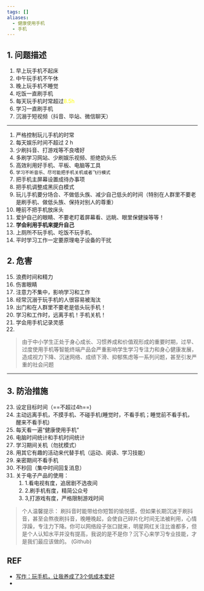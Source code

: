 ```yaml
---
tags: []
aliases:
  - 健康使用手机
  - 手机
---
```

## 1. 问题描述
1. 早上玩手机不起床
2. 中午玩手机不午休
3. 晚上玩手机不睡觉
4. 吃饭一直刷手机
5. 每天玩手机时常超过<font color="#ffff00">8.5h</font>
6. 学习一直刷手机
7. 沉溺于短视频（抖音、毕站、微信聊天）
----
1. 严格控制玩儿手机的时常
2. 每天娱乐时间不超过 2 h
3. 少刷抖音、打游戏等不良嗜好
4. 多刷学习网站、少刷娱乐视频、拒绝奶头乐
5. 高效利用好手机、平板、电脑等工具
6. `学习不听音乐、尽可能把手机关机或者飞行模式`
7. 把手机主屏幕设置成待办事项
8. 把手机调整成黑灰白模式
9. 玩儿手机要分场合、不做低头族、减少自己低头的时间（特别在人群里不要老是刷手机、做低头族、保持对别人的尊重）
10. 睡前不把手机放床头
11. 爱护自己的眼睛、不要老盯着屏幕看、远眺、眼里保健操等等！
12. **学会利用手机来提升自己**
13. 上厕所不玩手机、吃饭不玩手机、
14. 平时学习工作一定要原理电子设备的干扰
## 2. 危害
15. 浪费时间和精力
16. 伤害眼睛
17. 注意力不集中，影响学习和工作
18. 经常沉溺于玩手机的人很容易被淘汰
19. 出门和在人群里不要老是低头玩手机！
20. 学习和工作时，远离手机！手机关机！
21. 学会用手机记录灵感
22. 
> 由于中小学生正处于身心成长、习惯养成和价值观形成的重要时期，过早、过度使用手机等智能终端产品会严重影响学生学习专注力和身心健康发展，造成视力下降、沉迷网络、成绩下滑、抑郁焦虑等一系列问题，甚至引发严重的社会问题


***

## 3. 防治措施
23. 设定目标时间（==不超过4h==)
24. 主动远离手机，不摸手机、不碰手机(睡觉时，不看手机；睡觉前不看手机，醒来不看手机)
25. 每天看一遍“健康使用手机”
26. 电脑时间统计和手机时间统计
27. 学习期间关机（勿扰模式）
28. 用其它有趣的活动来代替手机（运动、阅读、学习技能）
29. 亲密期间不看手机
30. 不秒回（集中时间回复消息）
31. 关于电子产品的使用：
	1. 1.看电视有度，追居剧不选夜间 
	2. 2.刷手机有度，精简公众号
	3. 3,打游戏有度，严格限制游戏时间


>个人温馨提示： 刷抖音时能带给你短暂的愉悦感，但如果长期沉迷于刷抖音，甚至会熬夜刷抖音，晚睡晚起，会使自己碎片化时间无法被利用，心情浮躁，专注力下降。你可以网络段子张口就来，明星网红关注比谁都多，但是个人认知水平并没有提高，我说的是不是你？沉下心来学习专业技能，才是我们最应该做的。 (Github)

## REF
-  [写作：玩手机，让我养成了3个低成本爱好](https://mp.weixin.qq.com/s/gOT28u5OF1SxnOLllmAcEw)
- 
